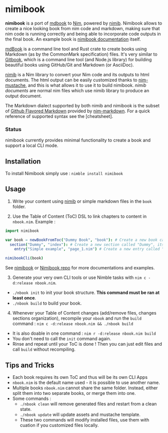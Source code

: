 # nimibook

**nimibook** is a port of [mdbook] to [Nim], powered by [nimib].
Nimibook allows to create a nice looking book from nim code and markdown,
making sure that nim code is running correctly and being able to incorporate code outputs in the final book.
An example book is [nimibook documentation][nimibook] itself.

[mdBook] is a command line tool and Rust crate to create books
using Markdown (as by the CommonMark specification) files.
It's very similar to [Gitbook], which is a command line tool (and Node.js library)
for building beautiful books using GitHub/Git and Markdown (or AsciiDoc).

[nimib] is a Nim library to convert your Nim code and its outputs to html documents.
The html output can be easily customized thanks to [nim-mustache],
and this is what allows it to use it to build nimibook.
_nimib documents_ are normal nim files which use nimib library to produce an output document.

The Markdown dialect supported by both nimib and nimibook is the subset of [Github Flavored Markdown][GFM]
provided by [nim-markdown]. For a quick reference of supported syntax see the [cheatsheet].

### Status

nimibook currently provides minimal functionality to create a book and support a local CLI mode.

## Installation

To install Nimibook simply use : ``nimble install nimibook``

## Usage

1. Write your content using [nimib] or simple markdown files in the ``book`` folder.

2. Use the Table of Content (ToC) DSL to link chapters to content in ``nbook.nim``.
Example : 
```nim
import nimibook

var book = newBookFromToc("Dummy Book", "book"): # Create a new book called "Dummy", whose content is in the folder "book"
  section("Dummy", "index"): # Create a new section called "Dummy", its content is the file "index.nim". Notice how the .nim extensions is optionnal
    entry("Simple example", "page_1.nim") # Create a new entry called "Simple example", its content is the file "page_1.nim"

nimibookCli(book)
```
See [nimibook] or [Nimibook repo](https://github.com/pietroppeter/nimibook
) for more documentations and examples.

3. Generate your very own CLI tools or use Nimble tasks with ``nim c -d:release nbook.nim``.
  * ``./nbook init`` to init your book structure. **This command must be ran at least once**. 
  * ``./nbook build`` to build your book.

4. Whenever your Table of Content changes (add/remove files, changes sections organization), recompile your ``nbook`` and run the ``build`` command : ``nim c -d:release nbook.nim && ./nbook build``
  * It is also doable in one command : ``nim r -d:release nbook.nim build``
  * You don't need to call the ``init`` command again.
  * Rinse and repeat until your ToC is done ! Then you can just edit files and call ``build`` without recompiling.

## Tips and Tricks 

* Each book requires its own ToC and thus will be its own CLI Apps
* ``nbook.nim`` is the default name used - it is possible to use another name.
* Multiple books ``nbook.nim`` cannot share the same folder. Instead, either split them into two separate books, or merge them into one.
* Some commands : 
  * ``./nbook clean`` will remove generated files and restart from a clean state.
  * ``./nbook update`` will update assets and mustache template.
  * These two commands will modify installed files, use them with cuation if you customized files locally.

<!--refs-->
[mdbook]: https://rust-lang.github.io/mdBook/index.html
[Nim]: https://nim-lang.org/
[nimib]: https://pietroppeter.github.io/nimib/
[Gitbook]: https://github.com/GitbookIO/gitbook
[nim-mustache]: https://github.com/soasme/nim-mustache
[nimibook]: https://pietroppeter.github.io/nimibook/
[GFM]: https://github.github.com/gfm/
[nim-markdown]: https://github.com/soasme/nim-markdown

<!--SKIP
All content before this sign is replicated in the Introduction chapter of nimibook documentation
-->
